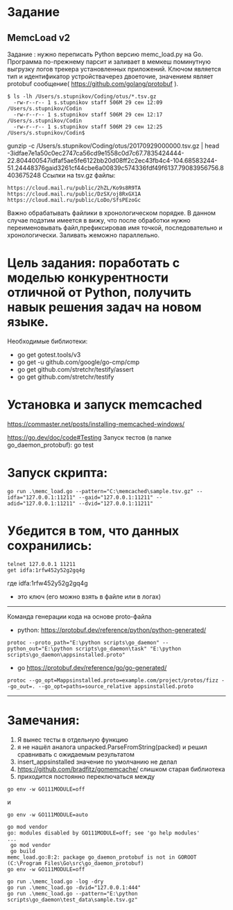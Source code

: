 # Задание
## MemcLoad v2

Задание
: нужно переписать Python версию memc_load.py на Go. Программа по-прежнему парсит и заливает в мемкеш поминутную выгрузку логов трекера установленных приложений. Ключом является тип и идентификатор устройствачерез двоеточие, значением являет protobuf сообщение(
https://github.com/golang/protobuf
).

```
$ ls -lh /Users/s.stupnikov/Coding/otus/*.tsv.gz
  -rw-r--r-- 1 s.stupnikov staff 506M 29 сен 12:09 /Users/s.stupnikov/Codin
  -rw-r--r-- 1 s.stupnikov staff 506M 29 сен 12:17 /Users/s.stupnikov/Codin
  -rw-r--r-- 1 s.stupnikov staff 506M 29 сен 12:25 /Users/s.stupnikov/Codin$ 
```
gunzip -c /Users/s.stupnikov/Coding/otus/20170929000000.tsv.gz | head -3idfae7e1a50c0ec2747ca56cd9e1558c0d7c67.7835424444-22.804400547idfaf5ae5fe6122bb20d08ff2c2ec43fb4c4-104.68583244-51.24448376gaid3261cf44cbe6a00839c574336fdf49f6137.79083956756.8403675248
Ссылки на tsv.gz файлы:
```
https://cloud.mail.ru/public/2hZL/Ko9s8R9TA
https://cloud.mail.ru/public/DzSX/oj8RxGX1A
https://cloud.mail.ru/public/LoDo/SfsPEzoGc
```
Важно обрабатывать файлики в хронологическом порядке. В данном случае подэтим имеется в вижу, что после обработки нужно переименовывать файл,префиксировав имя точкой, последовательно и хронологически. Заливать жеможно параллельно.
# Цель задания: поработать с моделью конкурентности отличной от Python, получить навык решения задач на новом языке.


Необходимые библиотеки:
- go get gotest.tools/v3
- go get -u github.com/google/go-cmp/cmp
- go get github.com/stretchr/testify/assert
- go get github.com/stretchr/testify

# Установка и запуск memcached
https://commaster.net/posts/installing-memcached-windows/

https://go.dev/doc/code#Testing
Запуск тестов (в папке go_daemon_protobuf):
go test

# Запуск скрипта:
```
go run .\memc_load.go --pattern="C:\memcached\sample.tsv.gz" --idfa="127.0.0.1:11211" --gaid="127.0.0.1:11211" --adid="127.0.0.1:11211" --dvid="127.0.0.1:11211"
```

# Убедится в том, что данных сохранились:
```
telnet 127.0.0.1 11211
get idfa:1rfw452y52g2gq4g
```
где idfa:1rfw452y52g2gq4g
- это ключ (его можно взять в файле или в логах)
----------------------
Команда генерации кода на основе proto-файла
- python:
https://protobuf.dev/reference/python/python-generated/
```
protoc --proto_path="E:\python scripts\go_daemon" --python_out="E:\python scripts\go_daemon\task" "E:\python scripts\go_daemon\appsinstalled.proto"
```
- go
https://protobuf.dev/reference/go/go-generated/
```
protoc --go_opt=Mappsinstalled.proto=example.com/project/protos/fizz --go_out=. --go_opt=paths=source_relative appsinstalled.proto 
```

----------------------
# Замечания:
1) Я вынес тесты в отдельную функцию
2) я не нашёл аналога unpacked.ParseFromString(packed)
и решил сравнивать с ожидаемым результатом
3) insert_appsinstalled значение по умолчанию не делал
4) https://github.com/bradfitz/gomemcache/
слишком старая библиотека
5) приходится постоянно переключаться между 
```
go env -w GO111MODULE=off
```
и 
```
go env -w GO111MODULE=auto
```
```
go mod vendor
go: modules disabled by GO111MODULE=off; see 'go help modules'
...
 go mod vendor
 go build
memc_load.go:8:2: package go_daemon_protobuf is not in GOROOT (C:\Program Files\Go\src\go_daemon_protobuf)
go env -w GO111MODULE=off
```
```
go run .\memc_load.go -log -dry
go run .\memc_load.go -dvid="127.0.0.1:444"
go run .\memc_load.go --pattern="E:\python scripts\go_daemon\test_data\sample.tsv.gz"
```



